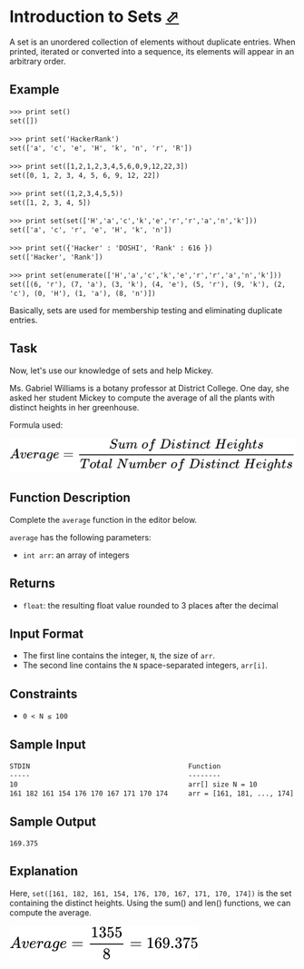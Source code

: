 # Introduction to Sets [⬀](https://www.hackerrank.com/challenges/py-introduction-to-sets)

A set is an unordered collection of elements without duplicate entries.
When printed, iterated or converted into a sequence, its elements will appear in an arbitrary order.

## Example
```
>>> print set()
set([])

>>> print set('HackerRank')
set(['a', 'c', 'e', 'H', 'k', 'n', 'r', 'R'])

>>> print set([1,2,1,2,3,4,5,6,0,9,12,22,3])
set([0, 1, 2, 3, 4, 5, 6, 9, 12, 22])

>>> print set((1,2,3,4,5,5))
set([1, 2, 3, 4, 5])

>>> print set(set(['H','a','c','k','e','r','r','a','n','k']))
set(['a', 'c', 'r', 'e', 'H', 'k', 'n'])

>>> print set({'Hacker' : 'DOSHI', 'Rank' : 616 })
set(['Hacker', 'Rank'])

>>> print set(enumerate(['H','a','c','k','e','r','r','a','n','k']))
set([(6, 'r'), (7, 'a'), (3, 'k'), (4, 'e'), (5, 'r'), (9, 'k'), (2, 'c'), (0, 'H'), (1, 'a'), (8, 'n')])
```

Basically, sets are used for membership testing and eliminating duplicate entries.

## Task

Now, let's use our knowledge of sets and help Mickey.

Ms. Gabriel Williams is a botany professor at District College. One day, she asked her student Mickey to compute the average of all the plants with distinct heights in her greenhouse.

Formula used:

![formula](formula.svg)

## Function Description

Complete the `average` function in the editor below.

`average` has the following parameters:

- `int arr`: an array of integers

## Returns

- `float`: the resulting float value rounded to 3 places after the decimal

## Input Format

- The first line contains the integer, `N`, the size of `arr`.
- The second line contains the `N` space-separated integers, `arr[i]`.

## Constraints

- `0 < N ≤ 100`


## Sample Input
```
STDIN                                       Function
-----                                       --------
10                                          arr[] size N = 10
161 182 161 154 176 170 167 171 170 174     arr = [161, 181, ..., 174]
```

## Sample Output
```
169.375
```

## Explanation

Here, `set([161, 182, 161, 154, 176, 170, 167, 171, 170, 174])` is the set containing the distinct heights. Using the sum() and len() functions, we can compute the average.

![formula](formula2.svg)